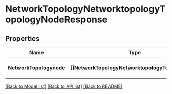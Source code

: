 # NetworkTopologyNetworktopologyTopologyNodeResponse

## Properties
Name | Type | Description | Notes
------------ | ------------- | ------------- | -------------
**NetworkTopologynode** | [**[]NetworkTopologyNetworktopologyTopologyNode**](network.topology.networktopology.topology.Node.md) |  | [optional] [default to null]

[[Back to Model list]](../README.md#documentation-for-models) [[Back to API list]](../README.md#documentation-for-api-endpoints) [[Back to README]](../README.md)


